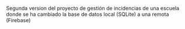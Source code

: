 Segunda version del proyecto de gestión de incidencias de una escuela donde se ha cambiado la base de datos local (SQLite) a una remota (Firebase)